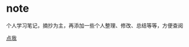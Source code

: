 # note
个人学习笔记，摘抄为主，再添加一些个人整理、修改、总结等等，方便查阅



[点我](https://github.com/caoziliang1992/note/blob/master/JS%E8%84%9A%E6%9C%AC/1.%20%E5%9F%BA%E7%A1%80%E8%AF%AD%E6%B3%95%E4%B8%8E%E6%95%B0%E6%8D%AE%E7%BB%93%E6%9E%84.md)
